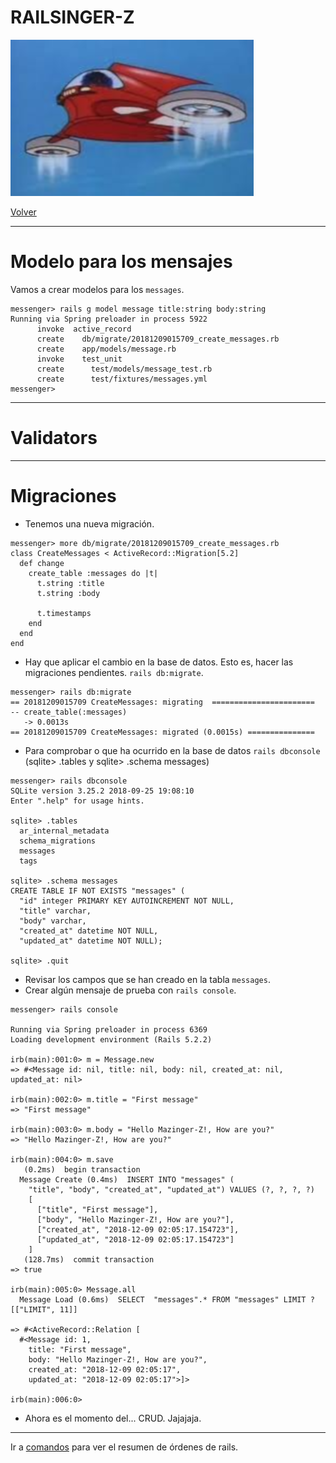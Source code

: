 
# RAILSINGER-Z

![](images/nave.png)

[Volver](README.md)

---

# Modelo para los mensajes

Vamos a crear modelos para los `messages`.

```
messenger> rails g model message title:string body:string
Running via Spring preloader in process 5922
      invoke  active_record
      create    db/migrate/20181209015709_create_messages.rb
      create    app/models/message.rb
      invoke    test_unit
      create      test/models/message_test.rb
      create      test/fixtures/messages.yml
messenger>
```

---

# Validators


---

# Migraciones

* Tenemos una nueva migración.

```
messenger> more db/migrate/20181209015709_create_messages.rb
class CreateMessages < ActiveRecord::Migration[5.2]
  def change
    create_table :messages do |t|
      t.string :title
      t.string :body

      t.timestamps
    end
  end
end
```

* Hay que aplicar el cambio en la base de datos. Esto es, hacer las migraciones pendientes. `rails db:migrate`.

```
messenger> rails db:migrate
== 20181209015709 CreateMessages: migrating  =======================
-- create_table(:messages)
   -> 0.0013s
== 20181209015709 CreateMessages: migrated (0.0015s) ===============

```

* Para comprobar o que ha ocurrido en la base de datos `rails dbconsole`
(sqlite> .tables y sqlite> .schema messages)

```
messenger> rails dbconsole
SQLite version 3.25.2 2018-09-25 19:08:10
Enter ".help" for usage hints.

sqlite> .tables
  ar_internal_metadata  
  schema_migrations   
  messages              
  tags                

sqlite> .schema messages
CREATE TABLE IF NOT EXISTS "messages" (
  "id" integer PRIMARY KEY AUTOINCREMENT NOT NULL,
  "title" varchar,
  "body" varchar,
  "created_at" datetime NOT NULL,
  "updated_at" datetime NOT NULL);

sqlite> .quit
```

* Revisar los campos que se han creado en la tabla `messages`.
* Crear algún mensaje de prueba con `rails console`.

```
messenger> rails console

Running via Spring preloader in process 6369
Loading development environment (Rails 5.2.2)

irb(main):001:0> m = Message.new
=> #<Message id: nil, title: nil, body: nil, created_at: nil, updated_at: nil>

irb(main):002:0> m.title = "First message"
=> "First message"

irb(main):003:0> m.body = "Hello Mazinger-Z!, How are you?"
=> "Hello Mazinger-Z!, How are you?"

irb(main):004:0> m.save
   (0.2ms)  begin transaction
  Message Create (0.4ms)  INSERT INTO "messages" (
    "title", "body", "created_at", "updated_at") VALUES (?, ?, ?, ?)
    [
      ["title", "First message"],
      ["body", "Hello Mazinger-Z!, How are you?"],
      ["created_at", "2018-12-09 02:05:17.154723"],
      ["updated_at", "2018-12-09 02:05:17.154723"]
    ]
   (128.7ms)  commit transaction
=> true

irb(main):005:0> Message.all
  Message Load (0.6ms)  SELECT  "messages".* FROM "messages" LIMIT ?  [["LIMIT", 11]]

=> #<ActiveRecord::Relation [
  #<Message id: 1,
    title: "First message",
    body: "Hello Mazinger-Z!, How are you?",
    created_at: "2018-12-09 02:05:17",
    updated_at: "2018-12-09 02:05:17">]>

irb(main):006:0>
```
* Ahora es el momento del... CRUD. Jajajaja.

---

Ir a [comandos](99-commands.md) para ver el resumen de órdenes de rails.
